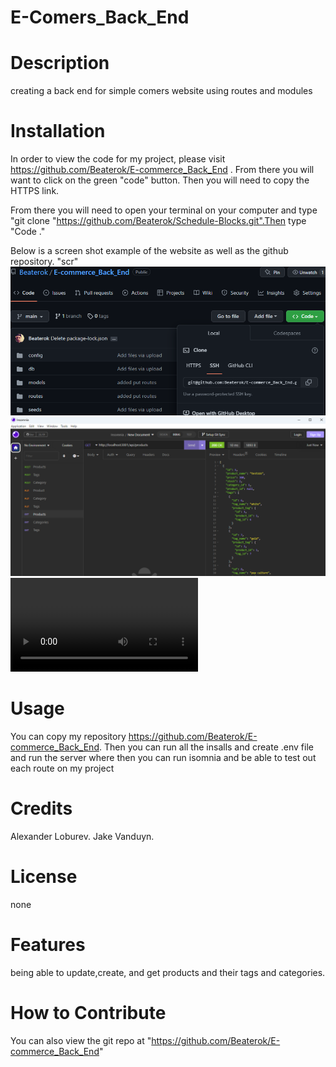 # E-Comers_Back_End
# Description
creating a back end for simple comers website using routes and modules 
# Installation
In order to view the code for my project, please visit https://github.com/Beaterok/E-commerce_Back_End . From there you will want to click on the green "code" button. Then you will need to copy the HTTPS link.

From there you will need to open your terminal on your computer and type "git clone "https://github.com/Beaterok/Schedule-Blocks.git".Then type "Code ."

Below is a screen shot example of the website as well as the github repository.
"scr"
![insomnia](./assets/GitScrns.png "The insomnia")
![git](./assets/PageSrns.png "The Git HT")
![vid](./assets/vid.mp4 )
# Usage
You can copy my repository https://github.com/Beaterok/E-commerce_Back_End. Then you can run all the insalls and create .env file and run the server where then you can run isomnia and be able to test out each route on my project

# Credits
Alexander Loburev. Jake Vanduyn.

# License
none

# Features
being able to update,create, and get products and their tags and categories.

# How to Contribute
You can also view the git repo at "https://github.com/Beaterok/E-commerce_Back_End"
